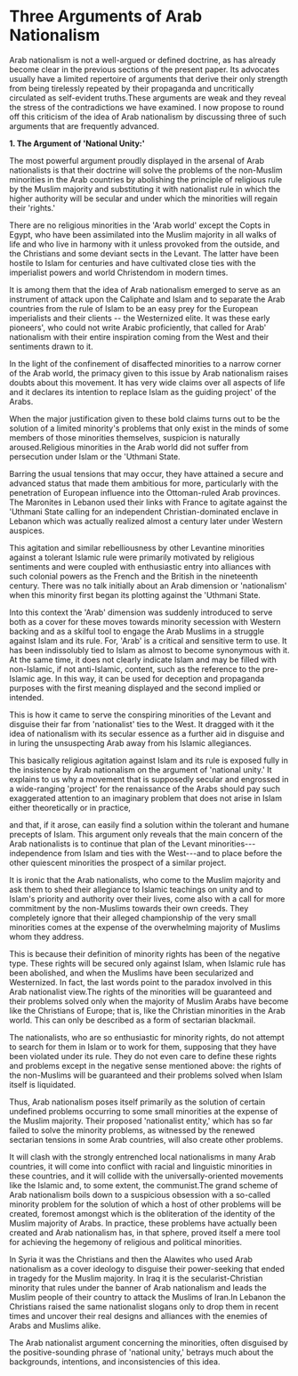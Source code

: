Three Arguments of Arab Nationalism
===================================

Arab nationalism is not a well-argued or defined doctrine, as has
already become clear in the previous sections of the present paper. Its
advocates usually have a limited repertoire of arguments that derive
their only strength from being tirelessly repeated by their propaganda
and uncritically circulated as self-evident truths.These arguments are
weak and they reveal the stress of the contradictions we have examined.
I now propose to round off this criticism of the idea of Arab
nationalism by discussing three of such arguments that are frequently
advanced.

**1. The Argument of 'National Unity:'**

The most powerful argument proudly displayed in the arsenal of Arab
nationalists is that their doctrine will solve the problems of the
non-Muslim minorities in the Arab countries by abolishing the principle
of religious rule by the Muslim majority and substituting it with
nationalist rule in which the higher authority will be secular and under
which the minorities will regain their 'rights.'

There are no religious minorities in the 'Arab world' except the Copts
in Egypt, who have been assimilated into the Muslim majority in all
walks of life and who live in harmony with it unless provoked from the
outside, and the Christians and some deviant sects in the Levant. The
latter have been hostile to Islam for centuries and have cultivated
close ties with the imperialist powers and world Christendom in modern
times.

It is among them that the idea of Arab nationalism emerged to serve as
an instrument of attack upon the Caliphate and Islam and to separate the
Arab countries from the rule of Islam to be an easy prey for the
European imperialists and their clients -- the Westernized elite. It was
these early pioneers', who could not write Arabic proficiently, that
called for Arab' nationalism with their entire inspiration coming from
the West and their sentiments drawn to it.

In the light of the confinement of disaffected minorities to a narrow
corner of the Arab world, the primacy given to this issue by Arab
nationalism raises doubts about this movement. It has very wide claims
over all aspects of life and it declares its intention to replace Islam
as the guiding project' of the Arabs.

When the major justification given to these bold claims turns out to be
the solution of a limited minority's problems that only exist in the
minds of some members of those minorities themselves, suspicion is
naturally aroused.Religious minorities in the Arab world did not suffer
from persecution under Islam or the 'Uthmani State.

Barring the usual tensions that may occur, they have attained a secure
and advanced status that made them ambitious for more, particularly with
the penetration of European influence into the Ottoman-ruled Arab
provinces. The Maronites in Lebanon used their links with France to
agitate against the 'Uthmani State calling for an independent
Christian-dominated enclave in Lebanon which was actually realized
almost a century later under Western auspices.

This agitation and similar rebelliousness by other Levantine minorities
against a tolerant Islamic rule were primarily motivated by religious
sentiments and were coupled with enthusiastic entry into alliances with
such colonial powers as the French and the British in the nineteenth
century. There was no talk initially about an Arab dimension or
'nationalism' when this minority first began its plotting against the
'Uthmani State.

Into this context the 'Arab' dimension was suddenly introduced to serve
both as a cover for these moves towards minority secession with Western
backing and as a skilful tool to engage the Arab Muslims in a struggle
against Islam and its rule. For, 'Arab' is a critical and sensitive term
to use. It has been indissolubly tied to Islam as almost to become
synonymous with it. At the same time, it does not clearly indicate Islam
and may be filled with non-Islamic, if not anti-Islamic, content, such
as the reference to the pre-Islamic age. In this way, it can be used for
deception and propaganda purposes with the first meaning displayed and
the second implied or intended.

This is how it came to serve the conspiring minorities of the Levant
and disguise their far from 'nationalist' ties to the West. It dragged
with it the idea of nationalism with its secular essence as a further
aid in disguise and in luring the unsuspecting Arab away from his
Islamic allegiances.

This basically religious agitation against Islam and its rule is
exposed fully in the insistence by Arab nationalism on the argument of
'national unity.' It explains to us why a movement that is supposedly
secular and engrossed in a wide-ranging 'project' for the renaissance of
the Arabs should pay such exaggerated attention to an imaginary problem
that does not arise in Islam either theoretically or in practice,

and that, if it arose, can easily find a solution within the tolerant
and humane precepts of Islam. This argument only reveals that the main
concern of the Arab nationalists is to continue that plan of the Levant
minorities---independence from Islam and ties with the West---and to
place before the other quiescent minorities the prospect of a similar
project.

It is ironic that the Arab nationalists, who come to the Muslim
majority and ask them to shed their allegiance to Islamic teachings on
unity and to Islam's priority and authority over their lives, come also
with a call for more commitment by the non-Muslims towards their own
creeds. They completely ignore that their alleged championship of the
very small minorities comes at the expense of the overwhelming majority
of Muslims whom they address.

This is because their definition of minority rights has been of the
negative type. These rights will be secured only against Islam, when
Islamic rule has been abolished, and when the Muslims have been
secularized and Westernized. In fact, the last words point to the
paradox involved in this Arab nationalist view.The rights of the
minorities will be guaranteed and their problems solved only when the
majority of Muslim Arabs have become like the Christians of Europe; that
is, like the Christian minorities in the Arab world. This can only be
described as a form of sectarian blackmail.

The nationalists, who are so enthusiastic for minority rights, do not
attempt to search for them in Islam or to work for them, supposing that
they have been violated under its rule. They do not even care to define
these rights and problems except in the negative sense mentioned above:
the rights of the non-Muslims will be guaranteed and their problems
solved when Islam itself is liquidated.

Thus, Arab nationalism poses itself primarily as the solution of
certain undefined problems occurring to some small minorities at the
expense of the Muslim majority. Their proposed 'nationalist entity,'
which has so far failed to solve the minority problems, as witnessed by
the renewed sectarian tensions in some Arab countries, will also create
other problems.

It will clash with the strongly entrenched local nationalisms in many
Arab countries, it will come into conflict with racial and linguistic
minorities in these countries, and it will collide with the
universally-oriented movements like the Islamic and, to some extent, the
communist.The grand scheme of Arab nationalism boils down to a
suspicious obsession with a so-called minority problem for the solution
of which a host of other problems will be created, foremost amongst
which is the obliteration of the identity of the Muslim majority of
Arabs. In practice, these problems have actually been created and Arab
nationalism has, in that sphere, proved itself a mere tool for achieving
the hegemony of religious and political minorities.

In Syria it was the Christians and then the Alawites who used Arab
nationalism as a cover ideology to disguise their power-seeking that
ended in tragedy for the Muslim majority. In Iraq it is the
secularist-Christian minority that rules under the banner of Arab
nationalism and leads the Muslim people of their country to attack the
Muslims of Iran.In Lebanon the Christians raised the same nationalist
slogans only to drop them in recent times and uncover their real designs
and alliances with the enemies of Arabs and Muslims alike.

The Arab nationalist argument concerning the minorities, often
disguised by the positive-sounding phrase of 'national unity,' betrays
much about the backgrounds, intentions, and inconsistencies of this
idea.


